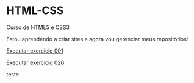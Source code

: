 # HTML-CSS
 Curso de HTML5 e CSS3

Estou aprendendo a criar sites e agora vou gerenciar meus repositórios!

<a href="http://luizeo1994.github.io/HTML-CSS/ex001/index.html">Executar exercicio 001</a>

<a href="C:\Users\luiz_\OneDrive\Documentos\ESTUDONAUTA\HTML-CSS\exercicios\ex026\mq002\index.html">Executar exercicio 026</a>


teste